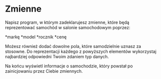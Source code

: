 # Zmienne

Napisz program, w którym zadeklarujesz zmienne, które będą reprezentować samochód w salonie samochodowym poprzez:

*markę
*model
*rocznik
*cenę

Możesz również dodać dowolne pola, które samodzielnie uznasz za stosowne. Do reprezentacji każdego z powyższych elementów wykorzystaj najbardziej odpowiedni Twoim zdaniem typ danych.

Na końcu wyświetl informacje o samochodzie, który powstał po zainicjowaniu przez Ciebie zmiennych.